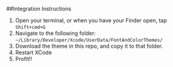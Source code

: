 ##Integration Instructions

1) Open your terminal, or when you have your Finder open, tap `Shift+cmd+G`  
2) Navigate to the following folder: `~/Library/Developer/Xcode/UserData/FontAndColorThemes/
`  
3) Download the theme in this repo, and copy it to that folder.  
4) Restart XCode  
5) Profit!!  